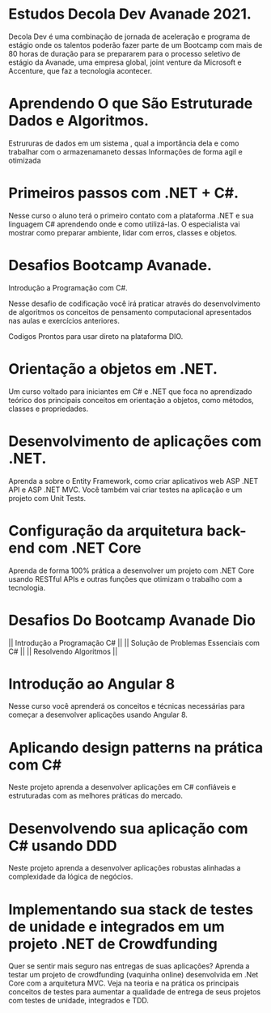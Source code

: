 # Estudos Decola Dev Avanade 2021.

Decola Dev é uma combinação de jornada de aceleração e programa de estágio onde os talentos poderão fazer parte de um Bootcamp com mais de 80 horas de duração para se prepararem para o processo seletivo de estágio da Avanade, uma empresa global, joint venture da Microsoft e Accenture, que faz a tecnologia acontecer.

# Aprendendo O que São Estruturade Dados e Algoritmos.

Estrururas de dados em um sistema , qual a importância dela e como trabalhar com o armazenamaneto dessas Informações de forma agil e otimizada

# Primeiros passos com .NET + C#.

Nesse curso o aluno terá o primeiro contato com a plataforma .NET e sua linguagem C# aprendendo onde e como utilizá-las. O especialista vai mostrar como preparar ambiente, lidar com erros, classes e objetos.

# Desafios Bootcamp Avanade.

Introdução a Programação com C#.

Nesse desafio de codificação você irá praticar através do desenvolvimento de algoritmos os conceitos de pensamento computacional apresentados nas aulas e exercícios anteriores.

Codigos Prontos para usar direto na plataforma DIO.

# Orientação a objetos em .NET.

Um curso voltado para iniciantes em C# e .NET que foca no aprendizado teórico dos principais conceitos em orientação a objetos, como métodos, classes e propriedades.

# Desenvolvimento de aplicações com .NET.

Aprenda a sobre o Entity Framework, como criar aplicativos web ASP .NET API e ASP .NET MVC. Você também vai criar testes na aplicação e um projeto com Unit Tests.

# Configuração da arquitetura back-end com .NET Core

Aprenda de forma 100% prática a desenvolver um projeto com .NET Core usando RESTful APIs e outras funções que otimizam o trabalho com a tecnologia.

# Desafios Do Bootcamp Avanade Dio

 || Introdução a Programação C# ||
 || Solução de Problemas Essenciais com C# ||
 || Resolvendo Algoritmos ||

# Introdução ao Angular 8

Nesse curso você aprenderá os conceitos e técnicas necessárias para começar a desenvolver aplicações usando Angular 8.

# Aplicando design patterns na prática com C#

Neste projeto aprenda a desenvolver aplicações em C# confiáveis e estruturadas com as melhores práticas do mercado.

# Desenvolvendo sua aplicação com C# usando DDD

Neste projeto aprenda a desenvolver aplicações robustas alinhadas a complexidade da lógica de negócios.

# Implementando sua stack de testes de unidade e integrados em um projeto .NET de Crowdfunding

Quer se sentir mais seguro nas entregas de suas aplicações? Aprenda a testar um projeto de crowdfunding (vaquinha online) desenvolvida em .Net Core com a arquitetura MVC. Veja na teoria e na prática os principais conceitos de testes para aumentar a qualidade de entrega de seus projetos com testes de unidade, integrados e TDD.
